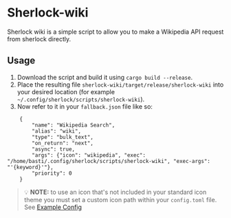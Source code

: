 # Sherlock-wiki
Sherlock wiki is a simple script to allow you to make a Wikipedia API request from sherlock directly. 

## Usage
1. Download the script and build it using `cargo build --release`.
2. Place the resulting file `sherlock-wiki/target/release/sherlock-wiki` into your desired location (for example `~/.config/sherlock/scripts/sherlock-wiki`).
3. Now refer to it in your `fallback.json` file like so:
```
    {
        "name": "Wikipedia Search",
        "alias": "wiki",
        "type": "bulk_text",
        "on_return": "next",
        "async": true, 
        "args": {"icon": "wikipedia", "exec": "/home/basti/.config/sherlock/scripts/sherlock-wiki", "exec-args": "'{keyword}'"},
        "priority": 0 
    }
```
> 💡 **NOTE:** to use an icon that's not included in your standard icon theme you must set a custom icon path within your `config.toml` file. See [Example Config](https://github.com/Skxxtz/sherlock/blob/main/docs/examples/config.toml)
